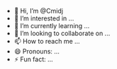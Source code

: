 - 👋 Hi, I’m @Cmidj
- 👀 I’m interested in ...
- 🌱 I’m currently learning ...
- 💞️ I’m looking to collaborate on ...
- 📫 How to reach me ...
- 😄 Pronouns: ...
- ⚡ Fun fact: ...

<!---
Cmidj/Cmidj is a ✨ special ✨ repository because its `README.md` (this file) appears on your GitHub profile.
You can click the Preview link to take a look at your changes.
--->
